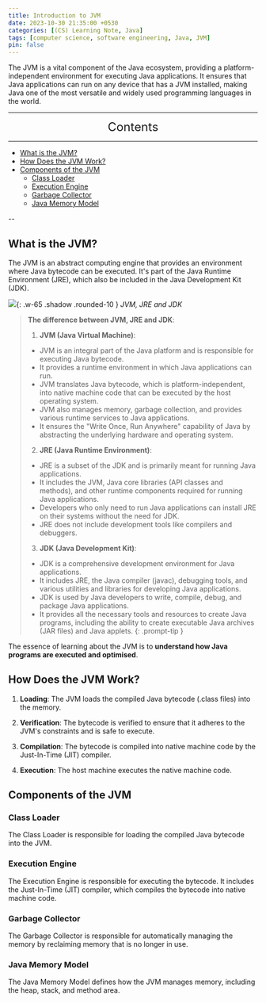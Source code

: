 ```yaml
---
title: Introduction to JVM
date: 2023-10-30 21:35:00 +0530
categories: [(CS) Learning Note, Java]
tags: [computer science, software engineering, Java, JVM]
pin: false
---
```



The JVM is a vital component of the Java ecosystem, providing a platform-independent environment for executing Java applications. It ensures that Java applications can run on any device that has a JVM installed, making Java one of the most versatile and widely used programming languages in the world.

---
<center><font size='5'> Contents </font></center>

---

<!-- TOC -->
  * [What is the JVM?](#what-is-the-jvm)
  * [How Does the JVM Work?](#how-does-the-jvm-work)
  * [Components of the JVM](#components-of-the-jvm)
    * [Class Loader](#class-loader)
    * [Execution Engine](#execution-engine)
    * [Garbage Collector](#garbage-collector)
    * [Java Memory Model](#java-memory-model)
<!-- TOC -->

--

## What is the JVM?

The JVM is an abstract computing engine that provides an environment where Java bytecode can be executed. It's part of the Java Runtime Environment (JRE), which also be included in the Java Development Kit (JDK).

![](https://i.postimg.cc/25Gg0mX0/jvm1.png){: .w-65 .shadow .rounded-10 }
_JVM, JRE and JDK_

>**The difference between JVM, JRE and JDK**:
>
>1. **JVM (Java Virtual Machine)**:
>  - JVM is an integral part of the Java platform and is responsible for executing Java bytecode.
>  - It provides a runtime environment in which Java applications can run.
>  - JVM translates Java bytecode, which is platform-independent, into native machine code that can be executed by the host operating system.
>  - JVM also manages memory, garbage collection, and provides various runtime services to Java applications.
>  - It ensures the "Write Once, Run Anywhere" capability of Java by abstracting the underlying hardware and operating system.
>
>2. **JRE (Java Runtime Environment)**:
>  - JRE is a subset of the JDK and is primarily meant for running Java applications.
>  - It includes the JVM, Java core libraries (API classes and methods), and other runtime components required for running Java applications.
>  - Developers who only need to run Java applications can install JRE on their systems without the need for JDK.
>  - JRE does not include development tools like compilers and debuggers.
>
>3. **JDK (Java Development Kit)**:
>  - JDK is a comprehensive development environment for Java applications.
>  - It includes JRE, the Java compiler (javac), debugging tools, and various utilities and libraries for developing Java applications.
>  - JDK is used by Java developers to write, compile, debug, and package Java applications.
>  - It provides all the necessary tools and resources to create Java programs, including the ability to create executable Java archives (JAR files) and Java applets.
{: .prompt-tip }

The essence of learning about the JVM is to **understand how Java programs are executed and optimised**.

## How Does the JVM Work?

1. **Loading**: The JVM loads the compiled Java bytecode (.class files) into the memory.

2. **Verification**: The bytecode is verified to ensure that it adheres to the JVM's constraints and is safe to execute.

3. **Compilation**: The bytecode is compiled into native machine code by the Just-In-Time (JIT) compiler.

4. **Execution**: The host machine executes the native machine code.

## Components of the JVM

### Class Loader

The Class Loader is responsible for loading the compiled Java bytecode into the JVM.

### Execution Engine

The Execution Engine is responsible for executing the bytecode. It includes the Just-In-Time (JIT) compiler, which compiles the bytecode into native machine code.

### Garbage Collector

The Garbage Collector is responsible for automatically managing the memory by reclaiming memory that is no longer in use.

### Java Memory Model

The Java Memory Model defines how the JVM manages memory, including the heap, stack, and method area.
